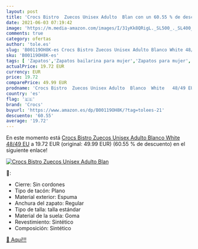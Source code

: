 ```yaml
---
layout: post
title: 'Crocs Bistro  Zuecos Unisex Adulto  Blan con un 60.55 % de descuento'
date: 2021-06-03 07:19:42
image: 'https://m.media-amazon.com/images/I/31yKk8QRigL._SL500_._SL400_.jpg'
comments: true
category: ofertas
author: 'tole.es'
slug: 'B00119OH8K-es Crocs Bistro Zuecos Unisex Adulto Blanco White 48/49 EU'
sku: 'B00119OH8K-es'
tags: [ 'Zapatos','Zapatos bailarina para mujer','Zapatos para mujer','Zapatos planos de mujer','Zapatos y complementos','crocs','zuecos', ]
actualPrice: 19.72 EUR
currency: EUR
price: 19.72
comparePrice: 49.99 EUR
prodname: 'Crocs Bistro  Zuecos Unisex Adulto  Blanco  White   48/49 EU'
country: 'es'
flag: '🇪🇸'
brand: 'Crocs'
buyurl: 'https://www.amazon.es/dp/B00119OH8K/?tag=tolees-21'
descuento: '60.55'
average: '19.72'
---
```


En este momento está [Crocs Bistro  Zuecos Unisex Adulto  Blanco  White   48/49 EU](https://www.amazon.es/dp/B00119OH8K/?tag=tolees-21) a 19.72 EUR (original: 49.99 EUR) (60.55 %  de descuento) en el siguiente enlace!

[![Crocs Bistro  Zuecos Unisex Adulto  Blan](https://m.media-amazon.com/images/I/31yKk8QRigL._SL500_._SL400_.jpg)](https://www.amazon.es/dp/B00119OH8K/?tag=tolees-21)

🔎:

- Cierre: Sin cordones
- Tipo de tacón: Plano
- Material exterior: Espuma
- Anchura del zapato: Regular
- Tipo de talla: talla estándar
- Material de la suela: Goma
- Revestimiento: Sintético
- Composición: Sintético

[🛒 Aquí!!!](https://www.amazon.es/dp/B00119OH8K/?tag=tolees-21)
